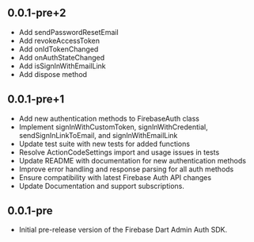 ## 0.0.1-pre+2

* Add sendPasswordResetEmail
* Add revokeAccessToken
* Add onIdTokenChanged
* Add onAuthStateChanged
* Add isSignInWithEmailLink
* Add dispose method

## 0.0.1-pre+1

* Add new authentication methods to FirebaseAuth class
* Implement signInWithCustomToken, signInWithCredential, sendSignInLinkToEmail, and signInWithEmailLink
* Update test suite with new tests for added functions
* Resolve ActionCodeSettings import and usage issues in tests
* Update README with documentation for new authentication methods
* Improve error handling and response parsing for all auth methods
* Ensure compatibility with latest Firebase Auth API changes
* Update Documentation and support subscriptions.

## 0.0.1-pre

* Initial pre-release version of the Firebase Dart Admin Auth SDK.


